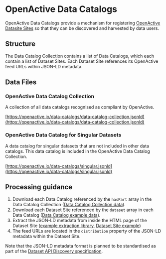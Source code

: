 # OpenActive Data Catalogs

OpenActive Data Catalogs provide a mechanism for registering [OpenActive Datasite Sites](https://developer.openactive.io/publishing-data/dataset-sites) so that they can be discovered and harvested by data users.

## Structure

The Data Catalog Collection contains a list of Data Catalogs, which each contain a list of Dataset Sites. Each Dataset Site references its OpenActive feed URLs within JSON-LD metadata.


## Data Files

### OpenActive Data Catalog Collection
A collection of all data catalogs recognised as compliant by OpenActive.

[https://openactive.io/data-catalogs/data-catalog-collection.jsonld](https://openactive.io/data-catalogs/data-catalog-collection.jsonld)

### OpenActive Data Catalog for Singular Datasets
A data catalog for singular datasets that are not included in other data catalogs. This data catalog is included in the OpenActive Data Catalog Collection.

[https://openactive.io/data-catalogs/singular.jsonld](https://openactive.io/data-catalogs/singular.jsonld)


## Processing guidance

1) Download each Data Catalog referenced by the `hasPart` array in the Data Catalog Collection ([Data Catalog Collection data](https://www.openactive.io/data-catalogs/data-catalog-collection.jsonld)).
2) Download each Dataset Site referenced by the `dataset` array in each Data Catalog ([Data Catalog example data](https://opendata.leisurecloud.live/api/datacatalog)).
3) Extract the JSON-LD metadata from inside the HTML page of the Dataset Site ([example extraction library](https://www.npmjs.com/package/htmlmetaparser), [Dataset Site example](https://opendata.fusion-lifestyle.com/OpenActive/))
4) The feed URLs are located in the `distribution` property of the JSON-LD metadata within the Dataset Site.

Note that the JSON-LD metadata format is planned to be standardised as part of the [Dataset API Discovery specification](https://www.openactive.io/dataset-api-discovery/EditorsDraft/).

